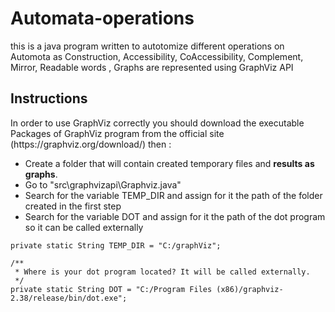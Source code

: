 # Automata-operations
this is a java program written to autotomize different operations on Automota as Construction, Accessibility, CoAccessibility, Complement, Mirror, Readable words , Graphs are represented using GraphViz API 
<h2>Instructions</h2>
In order to use GraphViz correctly you should download the executable Packages of GraphViz program from the official site (https://graphviz.org/download/) then : <br>
<ul>
<li>Create a folder that will contain created temporary files and <b>results as graphs</b>.</li>
<li>Go to "src\graphvizapi\Graphviz.java"</li>
<li>Search for the variable TEMP_DIR and assign for it the path of the folder created in the first step</li>
<li>Search for the variable DOT and assign for it the path of the dot program so it can be called externally</li>
</ul>
 
    
    private static String TEMP_DIR = "C:/graphViz";

    /**
     * Where is your dot program located? It will be called externally.
     */
    private static String DOT = "C:/Program Files (x86)/graphviz-2.38/release/bin/dot.exe";
  
